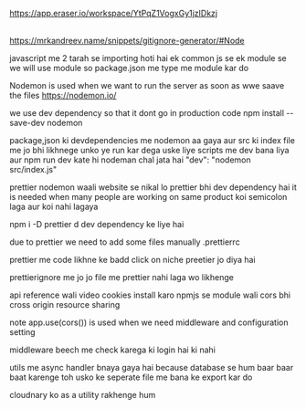 https://app.eraser.io/workspace/YtPqZ1VogxGy1jzIDkzj

\
https://mrkandreev.name/snippets/gitignore-generator/#Node

javascript me 2 tarah se importing hoti hai ek common js se ek module se we will use module so package.json me type me module kar do



Nodemon is used when we want to run the server as soon as wwe saave the files
https://nodemon.io/

we use dev dependency so that it dont go in production code
npm install --save-dev nodemon

package,json ki devdependencies me nodemon aa gaya
aur src ki index file me jo bhi likhnege unko ye run kar dega
uske liye scripts me dev bana liya aur npm run dev kate hi nodeman chal jata hai
"dev": "nodemon src/index.js"

prettier nodemon waali website se nikal lo prettier bhi dev dependency hai it is needed when many people are working on same product koi semicolon laga aur koi nahi lagaya 

 npm i -D prettier  d dev dependency ke liye hai

 due to prettier we need to add some files manually
 .prettierrc


 prettier me code likhne ke badd click on niche preetier jo diya hai

 prettierignore me jo jo file me prettier nahi laga wo likhenge



 api reference wali video 
 cookies install karo npmjs se module wali cors bhi cross origin resource sharing

 note app.use(cors()) is used when we need middleware and configuration setting



 middleware beech me check karega ki login hai ki nahi 

 utils me async handler bnaya gaya hai because database se hum baar baar baat karenge toh usko ke seperate file me bana ke export kar do


 cloudnary ko as a utility rakhenge hum